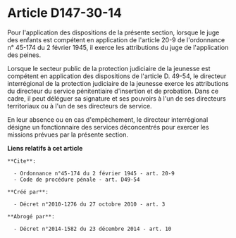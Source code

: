 # Article D147-30-14

Pour l'application des dispositions de la présente section, lorsque le juge des enfants est compétent en application de
l'article 20-9 de l'ordonnance n° 45-174 du 2 février 1945, il exerce les attributions du juge de l'application des peines. 

Lorsque le secteur public de la protection judiciaire de la jeunesse est compétent en application des dispositions de
l'article D. 49-54, le directeur interrégional de la protection judiciaire de la jeunesse exerce les attributions du
directeur du service pénitentiaire d'insertion et de probation. Dans ce cadre, il peut déléguer sa signature et ses pouvoirs
à l'un de ses directeurs territoriaux ou à l'un de ses directeurs de service. 

En leur absence ou en cas d'empêchement, le directeur interrégional désigne un fonctionnaire des services déconcentrés pour
exercer les missions prévues par la présente section.

**Liens relatifs à cet article**

	**Cite**:

	  - Ordonnance n°45-174 du 2 février 1945 - art. 20-9
	  - Code de procédure pénale - art. D49-54

	**Créé par**:

	  - Décret n°2010-1276 du 27 octobre 2010 - art. 3

	**Abrogé par**:

	  - Décret n°2014-1582 du 23 décembre 2014 - art. 10
